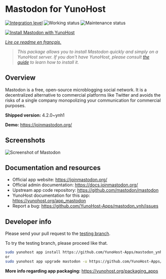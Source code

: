 <!--
N.B.: This README was automatically generated by https://github.com/YunoHost/apps/tree/master/tools/README-generator
It shall NOT be edited by hand.
-->

# Mastodon for YunoHost

[![Integration level](https://dash.yunohost.org/integration/mastodon.svg)](https://dash.yunohost.org/appci/app/mastodon) ![Working status](https://ci-apps.yunohost.org/ci/badges/mastodon.status.svg) ![Maintenance status](https://ci-apps.yunohost.org/ci/badges/mastodon.maintain.svg)

[![Install Mastodon with YunoHost](https://install-app.yunohost.org/install-with-yunohost.svg)](https://install-app.yunohost.org/?app=mastodon)

*[Lire ce readme en français.](./README_fr.md)*

> *This package allows you to install Mastodon quickly and simply on a YunoHost server.
If you don't have YunoHost, please consult [the guide](https://yunohost.org/#/install) to learn how to install it.*

## Overview

Mastodon is a free, open-source microblogging social network. It is a decentralized alternative to commercial platforms like Twitter and avoids the risks of a single company monopolizing your communication for commercial purposes. 

**Shipped version:** 4.2.0~ynh1

**Demo:** https://joinmastodon.org/

## Screenshots

![Screenshot of Mastodon](./doc/screenshots/mastodon.png)

## Documentation and resources

* Official app website: <https://joinmastodon.org/>
* Official admin documentation: <https://docs.joinmastodon.org/>
* Upstream app code repository: <https://github.com/mastodon/mastodon>
* YunoHost documentation for this app: <https://yunohost.org/app_mastodon>
* Report a bug: <https://github.com/YunoHost-Apps/mastodon_ynh/issues>

## Developer info

Please send your pull request to the [testing branch](https://github.com/YunoHost-Apps/mastodon_ynh/tree/testing).

To try the testing branch, please proceed like that.

``` bash
sudo yunohost app install https://github.com/YunoHost-Apps/mastodon_ynh/tree/testing --debug
or
sudo yunohost app upgrade mastodon -u https://github.com/YunoHost-Apps/mastodon_ynh/tree/testing --debug
```

**More info regarding app packaging:** <https://yunohost.org/packaging_apps>
